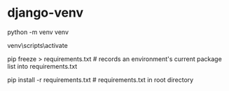 # django-venv

python -m venv venv

venv\scripts\activate

pip freeze > requirements.txt # records an environment's current package list into requirements.txt

pip install -r requirements.txt # requirements.txt in root directory
